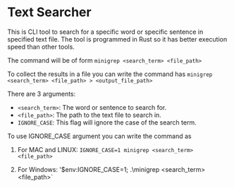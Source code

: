 # Text Searcher
This is CLI tool to search for a specific word or specific sentence in specified text file. The tool is programmed in Rust so it has better execution speed than other tools.

The command will be of form
`minigrep <search_term> <file_path>`

To collect the results in a file you can write the command has
`minigrep <search_term> <file_path> > <output_file_path>`

There are 3 arguments:
- `<search_term>`: The word or sentence to search for.
- `<file_path>`: The path to the text file to search in.
- `IGNORE_CASE`: This flag will ignore the case of the search term.

To use IGNORE_CASE argument you can write the command as
1. For MAC and LINUX:
`IGNORE_CASE=1 minigrep <search_term> <file_path>`

2. For Windows:
'$env:IGNORE_CASE=1; .\minigrep <search_term> <file_path>`